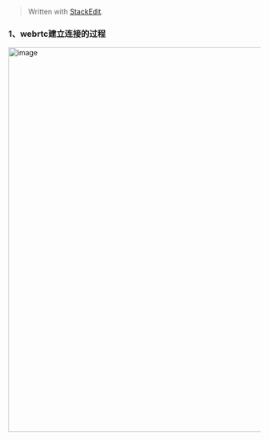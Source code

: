 > Written with [StackEdit](https://stackedit.io/).

### 1、webrtc建立连接的过程
<img width="768" alt="image" src="https://github.com/ThinPikachu/Note/assets/55798328/098c9610-af33-42ec-8c9c-a5b078e67832">

<!--stackedit_data:
eyJoaXN0b3J5IjpbMzM0OTE1NDQ2XX0=
-->
